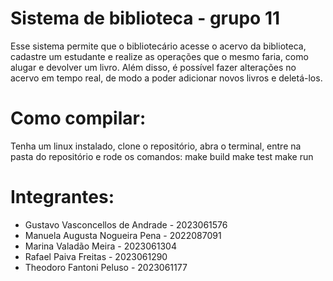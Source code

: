 # Sistema de biblioteca - grupo 11

Esse sistema permite que o bibliotecário acesse o acervo da biblioteca, cadastre um estudante e realize as operações que o mesmo faria, como alugar e devolver um livro. Além disso, é possível fazer alterações no acervo em tempo real, de modo a poder adicionar novos livros e deletá-los.

# Como compilar: 
Tenha um linux instalado, clone o repositório, abra o terminal, entre na pasta do repositório e rode os comandos: 
 make build
 make test
 make run

# Integrantes:
- Gustavo Vasconcellos de Andrade - 2023061576
- Manuela Augusta Nogueira Pena - 2022087091
- Marina Valadão Meira - 2023061304
- Rafael Paiva Freitas - 2023061290
- Theodoro Fantoni Peluso - 2023061177
